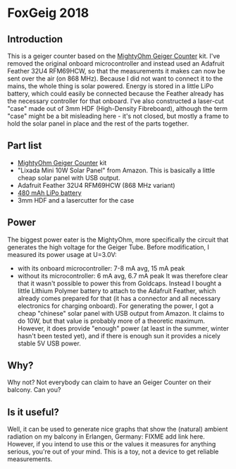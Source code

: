 
# FoxGeig 2018

## Introduction

This is a geiger counter based on the [MightyOhm Geiger Counter](https://mightyohm.com/blog/products/geiger-counter/) kit. I've removed the original onboard microcontroller and instead used an Adafruit Feather 32U4 RFM69HCW, so that the measurements it makes can now be sent over the air (on 868 MHz). Because I did not want to connect it to the mains, the whole thing is solar powered. Energy is stored in a little LiPo battery, which could easily be connected because the Feather already has the necessary controller for that onboard. I've also constructed a laser-cut "case" made out of 3mm HDF (High-Density Fibreboard), although the term "case" might be a bit misleading here - it's not closed, but mostly a frame to hold the solar panel in place and the rest of the parts together.

## Part list

* [MightyOhm Geiger Counter](https://mightyohm.com/blog/products/geiger-counter/) kit
* "Lixada Mini 10W Solar Panel" from Amazon. This is basically a little cheap solar panel with USB output.
* Adafruit Feather 32U4 RFM69HCW (868 MHz variant)
* [480 mAh LiPo battery](https://eckstein-shop.de/LiPo-Akku-Lithium-Ion-Polymer-Batterie-37V-480mAh-JST-PH-Connector)
* 3mm HDF and a lasercutter for the case

## Power

The biggest power eater is the MightyOhm, more specifically the circuit that generates the high voltage for the Geiger Tube. Before modification, I measured its power usage at U=3.0V:
* with its onboard microcontroller:  7-8 mA avg, 15 mA peak
* without its microcontroller: 6 mA avg, 6.7 mA peak
It was therefore clear that it wasn't possible to power this from Goldcaps. Instead I bought a little Lithium Polymer battery to attach to the Adafruit Feather, which already comes prepared for that (it has a connector and all necessary electronics for charging onboard). For generating the power, I got a cheap "chinese" solar panel with USB output from Amazon. It claims to do 10W, but that value is probably more of a theoretic maximum. However, it does provide "enough" power (at least in the summer, winter hasn't been tested yet), and if there is enough sun it provides a nicely stable 5V USB power.

## Why?

Why not?
Not everybody can claim to have an Geiger Counter on their balcony. Can you?

## Is it useful?

Well, it can be used to generate nice graphs that show the (natural) ambient radiation on my balcony in Erlangen, Germany: FIXME add link here. However, if you intend to use this or the values it measures for anything serious, you're out of your mind. This is a toy, not a device to get reliable measurements.
